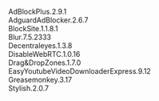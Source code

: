 AdBlockPlus.2.9.1<br>
AdguardAdBlocker.2.6.7<br>
BlockSite.1.1.8.1<br>
Blur.7.5.2333<br>
Decentraleyes.1.3.8<br>
DisableWebRTC.1.0.16<br>
Drag&DropZones.1.7.0<br>
EasyYoutubeVideoDownloaderExpress.9.12<br>
Greasemonkey.3.17<br>
Stylish.2.0.7<br>


